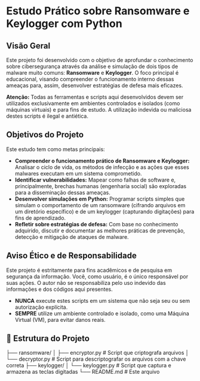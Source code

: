 # Estudo Prático sobre Ransomware e Keylogger com Python

## Visão Geral

Este projeto foi desenvolvido com o objetivo de aprofundar o conhecimento sobre cibersegurança através da análise e simulação de dois tipos de malware muito comuns: **Ransomware** e **Keylogger**. O foco principal é educacional, visando compreender o funcionamento interno dessas ameaças para, assim, desenvolver estratégias de defesa mais eficazes.

**Atenção:** Todas as ferramentas e scripts aqui desenvolvidos devem ser utilizados exclusivamente em ambientes controlados e isolados (como máquinas virtuais) e para fins de estudo. A utilização indevida ou maliciosa destes scripts é ilegal e antiética.

## Objetivos do Projeto

Este estudo tem como metas principais:

- **Compreender o funcionamento prático de Ransomware e Keylogger:** Analisar o ciclo de vida, os métodos de infecção e as ações que esses malwares executam em um sistema comprometido.
- **Identificar vulnerabilidades:** Mapear como falhas de software e, principalmente, brechas humanas (engenharia social) são exploradas para a disseminação dessas ameaças.
- **Desenvolver simulações em Python:** Programar scripts simples que simulam o comportamento de um ransomware (cifrando arquivos em um diretório específico) e de um keylogger (capturando digitações) para fins de aprendizado.
- **Refletir sobre estratégias de defesa:** Com base no conhecimento adquirido, discutir e documentar as melhores práticas de prevenção, detecção e mitigação de ataques de malware.

## Aviso Ético e de Responsabilidade

Este projeto é estritamente para fins acadêmicos e de pesquisa em segurança da informação. Você, como usuário, é o único responsável por suas ações. O autor não se responsabiliza pelo uso indevido das informações e dos códigos aqui presentes.

- **NUNCA** execute estes scripts em um sistema que não seja seu ou sem autorização explícita.
- **SEMPRE** utilize um ambiente controlado e isolado, como uma Máquina Virtual (VM), para evitar danos reais.

## 📁 Estrutura do Projeto

├── ransomware/
│   ├── encryptor.py         # Script que criptografa arquivos
│   └── decryptor.py         # Script para descriptografar os arquivos com a chave correta
├── keylogger/
│   └── keylogger.py         # Script que captura e armazena as teclas digitadas
└── README.md                # Este arquivo

